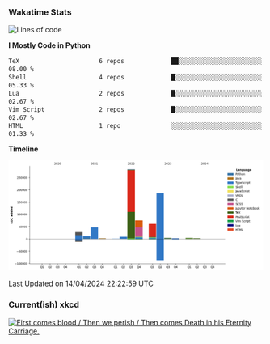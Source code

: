 ### Wakatime Stats
<!--START_SECTION:waka-->
![Lines of code](https://img.shields.io/badge/From%20Hello%20World%20I%27ve%20Written-714.0%20thousand%20lines%20of%20code-blue)

**I Mostly Code in Python** 

```text
TeX                      6 repos             ██░░░░░░░░░░░░░░░░░░░░░░░   08.00 % 
Shell                    4 repos             █░░░░░░░░░░░░░░░░░░░░░░░░   05.33 % 
Lua                      2 repos             █░░░░░░░░░░░░░░░░░░░░░░░░   02.67 % 
Vim Script               2 repos             █░░░░░░░░░░░░░░░░░░░░░░░░   02.67 % 
HTML                     1 repo              ░░░░░░░░░░░░░░░░░░░░░░░░░   01.33 % 
```



**Timeline**

![Lines of Code chart](https://raw.githubusercontent.com/joshuajeschek/joshuajeschek/main/assets/bar_graph.png)


 Last Updated on 14/04/2024 22:22:59 UTC
<!--END_SECTION:waka-->

### Current(ish) xkcd
<a id="xkcd-a" title="First comes blood / Then we perish / Then comes Death in his Eternity Carriage." href="https://www.xkcd.com" target="_blank">
        <img align="center" id="xkcd-img" src="https://imgs.xkcd.com/comics/sitting_in_a_tree.png" alt="First comes blood / Then we perish / Then comes Death in his Eternity Carriage." height=300 />
</a>
